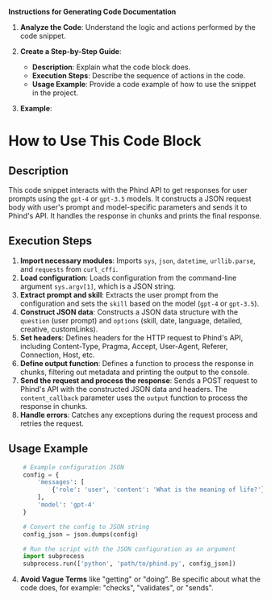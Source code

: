 **Instructions for Generating Code Documentation**

1. **Analyze the Code**: Understand the logic and actions performed by the code snippet.

2. **Create a Step-by-Step Guide**:
    - **Description**: Explain what the code block does.
    - **Execution Steps**: Describe the sequence of actions in the code.
    - **Usage Example**: Provide a code example of how to use the snippet in the project.

3. **Example**:

How to Use This Code Block
=========================================================================================

Description
-------------------------
This code snippet interacts with the Phind API to get responses for user prompts using the `gpt-4` or `gpt-3.5` models. It constructs a JSON request body with user's prompt and model-specific parameters and sends it to Phind's API. It handles the response in chunks and prints the final response.

Execution Steps
-------------------------
1. **Import necessary modules**: Imports `sys`, `json`, `datetime`, `urllib.parse`, and `requests` from `curl_cffi`.
2. **Load configuration**: Loads configuration from the command-line argument `sys.argv[1]`, which is a JSON string.
3. **Extract prompt and skill**: Extracts the user prompt from the configuration and sets the `skill` based on the model (`gpt-4` or `gpt-3.5`).
4. **Construct JSON data**: Constructs a JSON data structure with the `question` (user prompt) and `options` (skill, date, language, detailed, creative, customLinks).
5. **Set headers**: Defines headers for the HTTP request to Phind's API, including Content-Type, Pragma, Accept, User-Agent, Referer, Connection, Host, etc.
6. **Define output function**: Defines a function to process the response in chunks, filtering out metadata and printing the output to the console.
7. **Send the request and process the response**: Sends a POST request to Phind's API with the constructed JSON data and headers. The `content_callback` parameter uses the `output` function to process the response in chunks.
8. **Handle errors**: Catches any exceptions during the request process and retries the request.

Usage Example
-------------------------

```python
    # Example configuration JSON
    config = {
        'messages': [
            {'role': 'user', 'content': 'What is the meaning of life?'}
        ],
        'model': 'gpt-4'
    }

    # Convert the config to JSON string
    config_json = json.dumps(config)

    # Run the script with the JSON configuration as an argument
    import subprocess
    subprocess.run(['python', 'path/to/phind.py', config_json])
```

4. **Avoid Vague Terms** like "getting" or "doing". Be specific about what the code does, for example: "checks", "validates", or "sends".